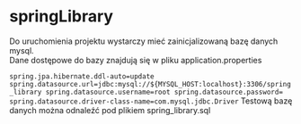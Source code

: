 # springLibrary

Do uruchomienia projektu wystarczy mieć zainicjalizowaną bazę danych mysql.  
Dane dostępowe do bazy znajdują się w pliku application.properties

`
spring.jpa.hibernate.ddl-auto=update
spring.datasource.url=jdbc:mysql://${MYSQL_HOST:localhost}:3306/spring_library
spring.datasource.username=root
spring.datasource.password=
spring.datasource.driver-class-name=com.mysql.jdbc.Driver
`
Testową bazę danych można odnaleźć pod plikiem spring_library.sql
